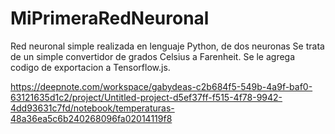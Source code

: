 # MiPrimeraRedNeuronal
Red neuronal simple realizada en lenguaje Python, de dos neuronas
Se trata de un simple convertidor de grados Celsius a Farenheit. Se le agrega codigo de exportacion a Tensorflow.js.

https://deepnote.com/workspace/gabydeas-c2b684f5-549b-4a9f-baf0-63121635d1c2/project/Untitled-project-d5ef37ff-f515-4f78-9942-4dd93631c7fd/notebook/temperaturas-48a36ea5c6b240268096fa02014119f8
